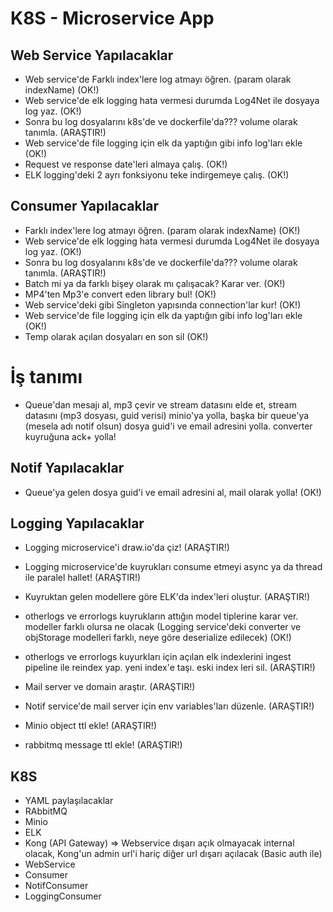 # K8S - Microservice App

## Web Service Yapılacaklar

- Web service'de Farklı index'lere log atmayı öğren. (param olarak indexName) (OK!)
- Web service'de elk logging hata vermesi durumda Log4Net ile dosyaya log yaz. (OK!)
- Sonra bu log dosyalarını k8s'de ve dockerfile'da??? volume olarak tanımla. (ARAŞTIR!)
- Web service'de file logging için elk da yaptığın gibi info log'ları ekle (OK!)
- Request ve response date'leri almaya çalış. (OK!)
- ELK logging'deki 2 ayrı fonksiyonu teke indirgemeye çalış. (OK!)

## Consumer Yapılacaklar

- Farklı index'lere log atmayı öğren. (param olarak indexName) (OK!)
- Web service'de elk logging hata vermesi durumda Log4Net ile dosyaya log yaz. (OK!)
- Sonra bu log dosyalarını k8s'de ve dockerfile'da??? volume olarak tanımla. (ARAŞTIR!)
- Batch mi ya da farklı bişey olarak mı çalışacak? Karar ver. (OK!)
- MP4'ten Mp3'e convert eden library bul! (OK!)
- Web service'deki gibi Singleton yapısında connection'lar kur! (OK!)
- Web service'de file logging için elk da yaptığın gibi info log'ları ekle (OK!)
- Temp olarak açılan dosyaları en son sil (OK!)

# İş tanımı

- Queue'dan mesajı al, mp3 çevir ve stream datasını elde et, stream datasını (mp3 dosyası, guid verisi) minio'ya yolla, başka bir queue'ya (mesela adı notif olsun) dosya guid'i ve email adresini yolla. converter kuyruğuna ack+ yolla!

## Notif Yapılacaklar

- Queue'ya gelen dosya guid'i ve email adresini al, mail olarak yolla! (OK!)

## Logging Yapılacaklar

- Logging microservice'i draw.io'da çiz! (ARAŞTIR!)
- Logging microservice'de kuyrukları consume etmeyi async ya da thread ile paralel hallet! (ARAŞTIR!)
- Kuyruktan gelen modellere göre ELK'da index'leri oluştur. (ARAŞTIR!)
- otherlogs ve errorlogs kuyrukların attığın model tiplerine karar ver. modeller farklı olursa ne olacak (Logging service'deki converter ve objStorage modelleri farklı, neye göre deserialize edilecek) (OK!)

- otherlogs ve errorlogs kuyurkları için açılan elk indexlerini ingest pipeline ile reindex yap. yeni index'e taşı. eski index leri sil. (ARAŞTIR!)
- Mail server ve domain araştır. (ARAŞTIR!)
- Notif service'de mail server için env variables'ları düzenle. (ARAŞTIR!)
- Minio object ttl ekle! (ARAŞTIR!)
- rabbitmq message ttl ekle! (ARAŞTIR!)

## K8S

- YAML paylaşılacaklar
- RAbbitMQ
- Minio
- ELK
- Kong (API Gateway) => Webservice dışarı açık olmayacak internal olacak, Kong'un admin url'i hariç diğer url dışarı açılacak (Basic auth ile)
- WebService
- Consumer
- NotifConsumer
- LoggingConsumer
